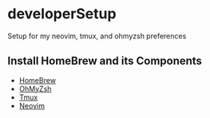 # developerSetup
Setup for my neovim, tmux, and ohmyzsh preferences

## Install HomeBrew and its Components
- [HomeBrew](https://brew.sh)
- [OhMyZsh](https://github.com/ohmyzsh/ohmyzsh)
- [Tmux](https://github.com/tmux/tmux)
- [Neovim](https://github.com/neovim/neovim)

